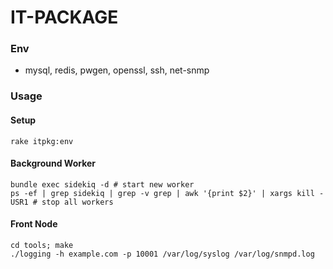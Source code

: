 IT-PACKAGE
=====

### Env
 * mysql, redis, pwgen, openssl, ssh, net-snmp

### Usage

#### Setup
    rake itpkg:env

#### Background Worker
    bundle exec sidekiq -d # start new worker
    ps -ef | grep sidekiq | grep -v grep | awk '{print $2}' | xargs kill -USR1 # stop all workers

#### Front Node
    cd tools; make
    ./logging -h example.com -p 10001 /var/log/syslog /var/log/snmpd.log
